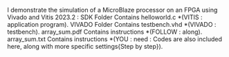 I demonstrate the simulation of a MicroBlaze processor on an FPGA using Vivado and Vitis 2023.2 :
SDK Folder Contains helloworld.c *(VITIS : application program).
VIVADO Folder Contains testbench.vhd *(VIVADO : testbench).
array_sum.pdf Contains instructions *(FOLLOW : along).
array_sum.txt Contains instructions *(YOU : need : Codes are also included here, along with more specific settings{Step by step}).
